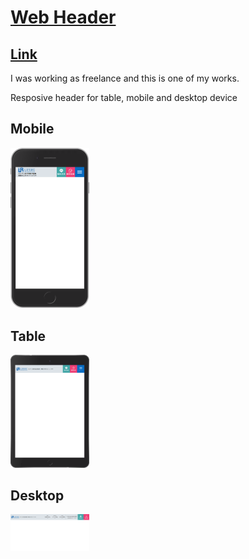 # [Web Header](https://huyouhinkaisyuu-lifere.com/lp/)
## [Link](https://huyouhinkaisyuu-lifere.com/lp/)
I was working as freelance and this is one of my works.

Resposive header for table, mobile and desktop device 
## Mobile

<img src="Screenshots/Mobile_version.png" alt="Mobile Version image" width="25%" height="auto">

## Table 
<img src="Screenshots/Table_version.png" alt="Mobile Version image" width="25%" height="auto">

## Desktop
<img src="Screenshots/Desktop_version.png" alt="Mobile Version image" width="25%" height="auto">


